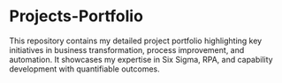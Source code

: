 # Projects-Portfolio
This repository contains my detailed project portfolio highlighting key initiatives in business transformation, process improvement, and automation. It showcases my expertise in Six Sigma, RPA, and capability development with quantifiable outcomes.
